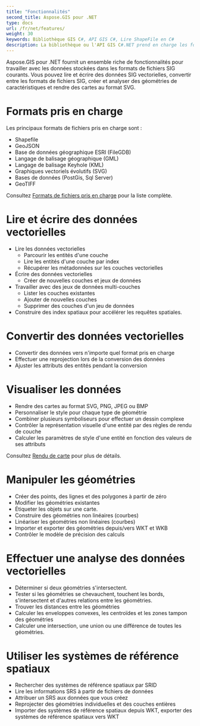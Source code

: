 ```yaml
---
title: "Fonctionnalités"
second_title: Aspose.GIS pour .NET
type: docs
url: /fr/net/features/
weight: 30
keywords: Bibliothèque GIS C#, API GIS C#, Lire ShapeFile en C#
description: La bibliothèque ou l'API GIS C#.NET prend en charge les formats Shapefile, GeoJSON, FileGDB, GML, KML, SVG, PostGis, Sql Server, GeoTIFF. Elle peut lire, écrire, convertir et visualiser des données vectorielles, manipuler des géométries, effectuer des analyses et rechercher des systèmes de référence spatiaux par SRID.
---
```


Aspose.GIS pour .NET fournit un ensemble riche de fonctionnalités pour travailler avec les données stockées dans les formats de fichiers SIG courants. Vous pouvez lire et écrire des données SIG vectorielles, convertir entre les formats de fichiers SIG, créer et analyser des géométries de caractéristiques et rendre des cartes au format SVG.
# **Formats pris en charge**
Les principaux formats de fichiers pris en charge sont :

- Shapefile
- GeoJSON
- Base de données géographique ESRI (FileGDB)
- Langage de balisage géographique (GML)
- Langage de balisage Keyhole (KML)
- Graphiques vectoriels évolutifs (SVG)
- Bases de données (PostGis, Sql Server)
- GeoTIFF

Consultez [Formats de fichiers pris en charge](/gis/fr/net/supported-file-formats/) pour la liste complète.
# **Lire et écrire des données vectorielles**
- Lire les données vectorielles
  - Parcourir les entités d'une couche
  - Lire les entités d'une couche par index
  - Récupérer les métadonnées sur les couches vectorielles
- Écrire des données vectorielles
  - Créer de nouvelles couches et jeux de données
- Travailler avec des jeux de données multi-couches
  - Lister les couches existantes
  - Ajouter de nouvelles couches
  - Supprimer des couches d'un jeu de données
- Construire des index spatiaux pour accélérer les requêtes spatiales.
# **Convertir des données vectorielles**
- Convertir des données vers n'importe quel format pris en charge
- Effectuer une reprojection lors de la conversion des données
- Ajuster les attributs des entités pendant la conversion
# **Visualiser les données**
- Rendre des cartes au format SVG, PNG, JPEG ou BMP
- Personnaliser le style pour chaque type de géométrie
- Combiner plusieurs symboliseurs pour effectuer un dessin complexe
- Contrôler la représentation visuelle d'une entité par des règles de rendu de couche
- Calculer les paramètres de style d'une entité en fonction des valeurs de ses attributs

Consultez [Rendu de carte](/gis/fr/net/map-rendering/) pour plus de détails.
# **Manipuler les géométries**
- Créer des points, des lignes et des polygones à partir de zéro
- Modifier les géométries existantes
- Étiqueter les objets sur une carte.
- Construire des géométries non linéaires (courbes)
- Linéariser les géométries non linéaires (courbes)
- Importer et exporter des géométries depuis/vers WKT et WKB
- Contrôler le modèle de précision des calculs
# **Effectuer une analyse des données vectorielles**
- Déterminer si deux géométries s'intersectent.
- Tester si les géométries se chevauchent, touchent les bords, s'intersectent et d'autres relations entre les géométries.
- Trouver les distances entre les géométries
- Calculer les enveloppes convexes, les centroïdes et les zones tampon des géométries
- Calculer une intersection, une union ou une différence de toutes les géométries.
# **Utiliser les systèmes de référence spatiaux**
- Rechercher des systèmes de référence spatiaux par SRID
- Lire les informations SRS à partir de fichiers de données
- Attribuer un SRS aux données que vous créez
- Reprojecter des géométries individuelles et des couches entières
- Importer des systèmes de référence spatiaux depuis WKT, exporter des systèmes de référence spatiaux vers WKT
